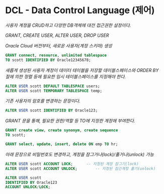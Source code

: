 


# DCL - Data Control Language (제어)

*사용자 계정을 CRUD하고 다양한 DB객체에 대전 접근권한 설정이다.*

*GRANT, CREATE USER, ALTER USER, DROP USER*

*Oracle Cloud 버전부터, 새로운 사용자(계정 스키마) 생성*

```sql
GRANT connect, resource, unlimited tablespace 
TO scott IDENTIFIED BY Oracle12345678;
```

*새롭게 생성된 사용자 계정이 데이터 테이블을 저장할 데이블스페이스와 ORDER BY 절에 의한 정렬 등에 필요한 임시 테이블스페이스를 지정해야 한다.*

```sql
ALTER USER scott DEFAULT TABLESPACE users;
ALTER USER scott TEMPORARY TABLESPACE temp;
```

*기존 사용자의 암호를 변경하는 문장이다.*

```sql
ALTER USER scott IDENTIFIED BY Oracle123;
```

*GRANT 문을 통해, 필요한 권한/역할 등 TO에 지정한 계정에 부여한다.*

```sql
GRANT create view, create synonym, create sequence 
TO scott;
```

```sql
GRANT select, update, insert, delete ON emp TO hr;
```

*아래 문장으로 비밀번호도 변경하고, 계정을 잠그거나(lock)/풀거나(unlock) 가능*

```sql
ALTER USER scott ACCOUNT LOCK;		-- 지정된 계정 잠그기(lock)
ALTER USER scott ACCOUNT UNLOCK;		-- 지정된 잠긴계정 풀기(unlock)
```

```sql
ALTER USER scott
IDENTIFIED BY Oracle123
ACCOUNT UNLOCK/LOCK;
```
